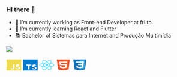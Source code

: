 ### Hi there 👋

- 🔭 I’m currently working as Front-end Developer at fri.to.
- 🌱 I’m currently learning React and Flutter
- 📚 Bachelor of Sistemas para Internet and Produção Multimídia

<div>
  <img height="180em" src="https://github-readme-stats.vercel.app/api/top-langs/?username=guilhermevbarbosa&layout=compact&langs_count=7&theme=dracula"/>  
</div>

<div style="display: inline_block"><br>
  <img alt="JS" height="30" width="40" src="https://raw.githubusercontent.com/devicons/devicon/master/icons/javascript/javascript-plain.svg">
  <img alt="TS" height="30" width="40" src="https://raw.githubusercontent.com/devicons/devicon/master/icons/typescript/typescript-plain.svg">
  <img alt="React" height="30" width="40" src="https://raw.githubusercontent.com/devicons/devicon/master/icons/react/react-original.svg">
  <img alt="HTML" height="30" width="40" src="https://raw.githubusercontent.com/devicons/devicon/master/icons/html5/html5-original.svg">
  <img alt="CSS" height="30" width="40" src="https://raw.githubusercontent.com/devicons/devicon/master/icons/css3/css3-original.svg">
</div>
